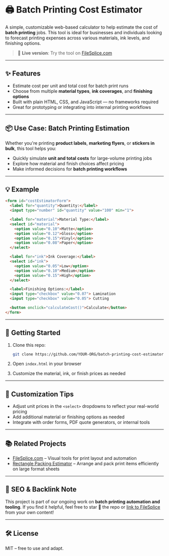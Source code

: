 # 🖨️ Batch Printing Cost Estimator

A simple, customizable web-based calculator to help estimate the cost of **batch printing** jobs. This tool is ideal for businesses and individuals looking to forecast printing expenses across various materials, ink levels, and finishing options.

> 🔗 **Live version**: Try the tool on [FileSplice.com](https://filesplice.com/)

---

## ✨ Features

- Estimate cost per unit and total cost for batch print runs  
- Choose from multiple **material types**, **ink coverages**, and **finishing options**  
- Built with plain HTML, CSS, and JavaScript — no frameworks required  
- Great for prototyping or integrating into internal printing workflows

---

## 📦 Use Case: Batch Printing Estimation

Whether you're printing **product labels**, **marketing flyers**, or **stickers in bulk**, this tool helps you:

- Quickly simulate **unit and total costs** for large-volume printing jobs
- Explore how material and finish choices affect pricing
- Make informed decisions for **batch printing workflows**

---

## 💡 Example

```html
<form id="costEstimatorForm">
  <label for="quantity">Quantity:</label>
  <input type="number" id="quantity" value="100" min="1">

  <label for="material">Material Type:</label>
  <select id="material">
    <option value="0.10">Matte</option>
    <option value="0.12">Gloss</option>
    <option value="0.15">Vinyl</option>
    <option value="0.08">Paper</option>
  </select>

  <label for="ink">Ink Coverage:</label>
  <select id="ink">
    <option value="0.05">Low</option>
    <option value="0.10">Medium</option>
    <option value="0.15">High</option>
  </select>

  <label>Finishing Options:</label>
  <input type="checkbox" value="0.07"> Lamination  
  <input type="checkbox" value="0.05"> Cutting

  <button onclick="calculateCost()">Calculate</button>
</form>
```

---

## 🚀 Getting Started

1. Clone this repo:
   ```bash
   git clone https://github.com/YOUR-ORG/batch-printing-cost-estimator.git
   ```

2. Open `index.html` in your browser

3. Customize the material, ink, or finish prices as needed

---

## 🔄 Customization Tips

- Adjust unit prices in the `<select>` dropdowns to reflect your real-world pricing
- Add additional material or finishing options as needed
- Integrate with order forms, PDF quote generators, or internal tools

---

## 📚 Related Projects

- [FileSplice.com](https://filesplice.com/) – Visual tools for print layout and automation
- [Rectangle Packing Estimator](https://filesplice.com/test-page/) – Arrange and pack print items efficiently on large format sheets

---

## 🔗 SEO & Backlink Note

This project is part of our ongoing work on **batch printing automation and tooling**. If you find it helpful, feel free to star 🌟 the repo or [link to FileSplice](https://filesplice.com/) from your own content!

---

## 🛠️ License

MIT – free to use and adapt.
